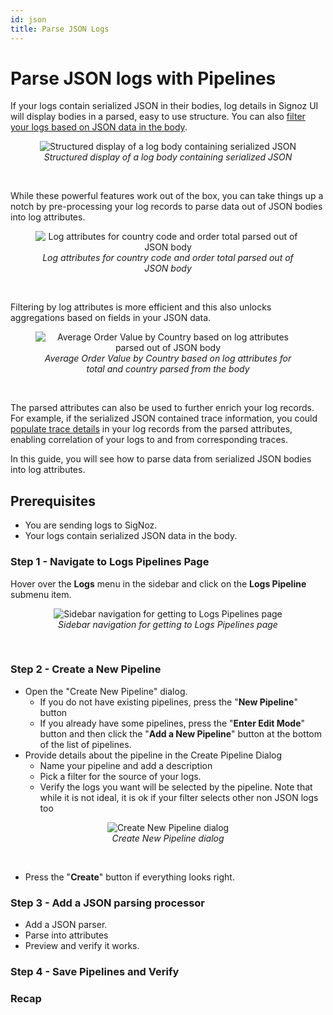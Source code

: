 ```yaml
---
id: json
title: Parse JSON Logs
---
```


# Parse JSON logs with Pipelines

If your logs contain serialized JSON in their bodies, log details in Signoz UI will
display bodies in a parsed, easy to use structure. You can also
[filter your logs based on JSON data in the body](/docs/userguide/logs_query_builder/#writing-json-filters-in-the-new-logs-explorer).  

<figure data-zoomable align="center">
  <img
    src="/img/logs/pipelines/json-log-body-filter.png"
    alt="Structured display of a log body containing serialized JSON"
  />
  <figcaption>
    <i>
      Structured display of a log body containing serialized JSON
    </i>
  </figcaption>
</figure>
<br/>

While these powerful features work out of the box, you can take things
up a notch by pre-processing your log records to parse data out of
JSON bodies into log attributes.

<figure data-zoomable align="center">
  <img
    src="/img/logs/pipelines/attributes-parsed-from-json-body.png"
    alt="Log attributes for country code and order total parsed out of JSON body" 
  />
  <figcaption>
    <i>
      Log attributes for country code and order total parsed out of JSON body
    </i>
  </figcaption>
</figure>
<br/>

Filtering by log attributes is more
efficient and this also unlocks aggregations based on fields in your JSON data.  

<figure data-zoomable align="center">
  <img
    src="/img/logs/pipelines/avg-order-value-by-country.png"
    alt="Average Order Value by Country based on log attributes parsed out of JSON body"
  />
  <figcaption>
    <i>
      Average Order Value by Country based on log attributes for total and country parsed from the body
    </i>
  </figcaption>
</figure>
<br/>

The parsed attributes can also be used to further enrich your log records. For example, if the serialized JSON contained trace information, you could
[populate trace details](/docs/logs-pipelines/guides/trace.md) in your log records from the parsed attributes, enabling correlation of your logs to and from corresponding traces.  

In this guide, you will see how to parse data from serialized JSON bodies into log attributes.

 ## Prerequisites
 - You are sending logs to SigNoz.
 - Your logs contain serialized JSON data in the body.


 ### Step 1 - Navigate to Logs Pipelines Page

Hover over the **Logs** menu in the sidebar and click on the **Logs Pipeline** submenu item.

<figure data-zoomable align="center">
  <img
    src="/img/logs/pipelines/navigate-to-logs-pipelines.png"
    alt="Sidebar navigation for getting to Logs Pipelines page"
  />
  <figcaption>
    <i>
      Sidebar navigation for getting to Logs Pipelines page
    </i>
  </figcaption>
</figure>
<br/>


 ### Step 2 - Create a New Pipeline
- Open the "Create New Pipeline" dialog.
    - If you do not have existing pipelines, press the "**New Pipeline**" button
    - If you already have some pipelines, press the "**Enter Edit Mode**" button and then click the "**Add a New Pipeline**" button at the bottom of the list of pipelines.
- Provide details about the pipeline in the Create Pipeline Dialog
    - Name your pipeline and add a description
    - Pick a filter for the source of your logs.
    - Verify the logs you want will be selected by the pipeline. Note that while it is not ideal, it is ok if your filter selects other non JSON logs too


<figure data-zoomable align="center">
  <img
    src="/img/logs/pipelines/add-new-pipeline-modal.png"
    alt="Create New Pipeline dialog"
  />
  <figcaption>
    <i>
      Create New Pipeline dialog
    </i>
  </figcaption>
</figure>
<br/>



- Press the "**Create**" button if everything looks right.


### Step 3 - Add a JSON parsing processor
 - Add a JSON parser.
 - Parse into attributes
 - Preview and verify it works.

### Step 4 - Save Pipelines and Verify

### Recap

<!---
TODO(Raj): Add these sections after relevant guides are in place.

You can also [parse serialized JSON data out of fields other than the log body](/docs/logs-pipelines/parse-json-from-non-body-fields.md).

Adding log attributes increases the size of your log records. You can
keep costs in check by [retaining only a portion of the parsed JSON data](/docs/logs-pipelines/retain-only-a-portion-of-parsed-json.md).
--> 